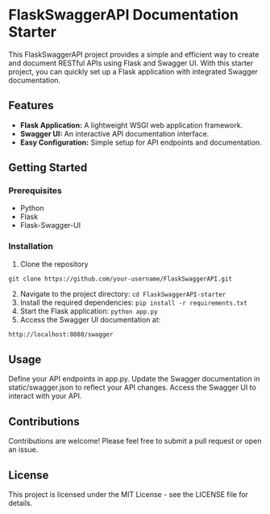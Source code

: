 # FlaskSwaggerAPI Documentation Starter

This FlaskSwaggerAPI project provides a simple and efficient way to create and document RESTful APIs using Flask and Swagger UI. With this starter project, you can quickly set up a Flask application with integrated Swagger documentation.

## Features

- **Flask Application:** A lightweight WSGI web application framework.
- **Swagger UI:** An interactive API documentation interface.
- **Easy Configuration:** Simple setup for API endpoints and documentation.

## Getting Started
### Prerequisites
- Python
- Flask
- Flask-Swagger-UI

### Installation
1. Clone the repository
```console
git clone https://github.com/your-username/FlaskSwaggerAPI.git
```
2. Navigate to the project directory:
`cd FlaskSwaggerAPI-starter`
3. Install the required dependencies:
`pip install -r requirements.txt`
4. Start the Flask application:
`python app.py`
5. Access the Swagger UI documentation at:
```markdown
http://localhost:8080/swagger
```

## Usage
Define your API endpoints in app.py.
Update the Swagger documentation in static/swagger.json to reflect your API changes.
Access the Swagger UI to interact with your API.

## Contributions
Contributions are welcome! Please feel free to submit a pull request or open an issue.

## License
This project is licensed under the MIT License - see the LICENSE file for details.

